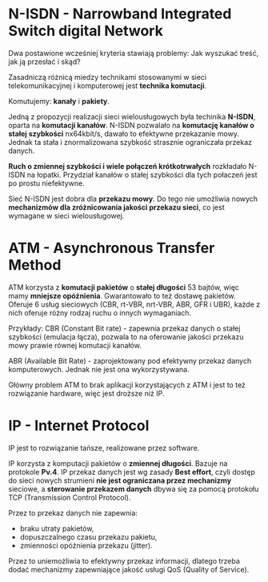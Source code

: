 
<h1>N-ISDN - Narrowband Integrated Switch digital Network</h1>
	
Dwa postawione wcześniej kryteria stawiają problemy: Jak wyszukać treść, jak ją przesłać i skąd?

Zasadniczą różnicą miedzy technikami stosowanymi w sieci telekomunikacyjnej i komputerowej jest **technika komutacji**.

Komutujemy: **kanały** i **pakiety**.

Jedną z propozycji realizacji sieci wielousługowych była techinika **N-ISDN**, oparta na **komutacji kanałów**. 
N-ISDN pozwalało na **komutację kanałów o stałej szybkości** nx64kbit/s, dawało to efektywne przekazanie mowy. Jednak ta stała i znormalizowana szybkość strasznie ograniczała przekaz danych.

**Ruch o zmiennej szybkości i wiele połączeń krótkotrwałych** rozkładało N-ISDN na łopatki. Przydział kanałów o stałej szybkości dla tych połaczeń jest po prostu niefektywne.

Sieć N-ISDN jest dobra dla **przekazu mowy**. Do tego nie umożliwia nowych **mechanizmów dla zróżnicowania jakości przekazu sieci**, co jest wymagane w sieci wielousługowej.

<h1>ATM - Asynchronous Transfer Method</h1>

ATM korzysta z **komutacji pakietów** o **stałej długości** 53 bajtów, więc mamy **mniejsze opóźnienia**. Gwarantowało to też dostawę pakietów. Oferuje 6 usług sieciowych (CBR, rt-VBR, nrt-VBR, ABR, GFR i UBR), każde z nich oferuje różny rodzaj ruchu o innych wymaganiach.

Przykłady:
CBR (Constant Bit rate) - zapewnia przekaz danych o stałej szybkości (emulacja łącza), pozwala to na oferowanie jakości przekazu mowy prawie równej komutacji kanałów.

ABR (Available Bit Rate) - zaprojektowany pod efektywny przekaz danych komputerowych. Jednak nie jest ona wykorzystywana.

Główny problem ATM to brak aplikacji korzystających z ATM i jest to też rozwiązanie hardware, więc jest droższe niż IP.

<h1>IP - Internet Protocol</h1>

IP jest to rozwiązanie tańsze, realizowane przez software.

IP korzysta z komputacji pakietów o **zmiennej długości**. Bazuje na protokole **Pv.4**. IP przekaz danych jest wg zasady **Best effort**, czyli dostęp do sieci nowych strumieni **nie jest ograniczana przez mechanizmy** sieciowe, a **sterowanie przekazem danych** dbywa się za pomocą protokołu TCP (Transmission Control Protocol).

Przez to przekaz danych nie zapewnia:
- braku utraty pakietów,
- dopuszczalnego czasu przekazu pakietu,
- zmienności opóźnienia przekazu (jitter).

Przez to uniemożliwia to efektywny przekaz informacji, dlatego trzeba dodać mechanizmy zapewniające jakość usługi QoS (Quality of Service).